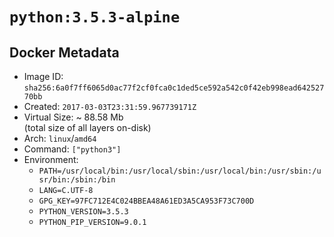 # `python:3.5.3-alpine`

## Docker Metadata

- Image ID: `sha256:6a0f7ff6065d0ac77f2cf0fca0c1ded5ce592a542c0f42eb998ead64252770bb`
- Created: `2017-03-03T23:31:59.967739171Z`
- Virtual Size: ~ 88.58 Mb  
  (total size of all layers on-disk)
- Arch: `linux`/`amd64`
- Command: `["python3"]`
- Environment:
  - `PATH=/usr/local/bin:/usr/local/sbin:/usr/local/bin:/usr/sbin:/usr/bin:/sbin:/bin`
  - `LANG=C.UTF-8`
  - `GPG_KEY=97FC712E4C024BBEA48A61ED3A5CA953F73C700D`
  - `PYTHON_VERSION=3.5.3`
  - `PYTHON_PIP_VERSION=9.0.1`
